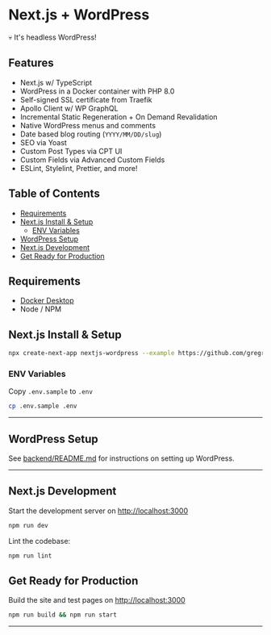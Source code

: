 # Next.js + WordPress <!-- omit in toc -->

💀 It's headless WordPress!

## Features <!-- omit in toc -->

- Next.js w/ TypeScript
- WordPress in a Docker container with PHP 8.0
- Self-signed SSL certificate from Traefik
- Apollo Client w/ WP GraphQL
- Incremental Static Regeneration + On Demand Revalidation
- Native WordPress menus and comments
- Date based blog routing (`YYYY/MM/DD/slug`)
- SEO via Yoast
- Custom Post Types via CPT UI
- Custom Fields via Advanced Custom Fields
- ESLint, Stylelint, Prettier, and more!

## Table of Contents <!-- omit in toc -->

- [Requirements](#requirements)
- [Next.js Install & Setup](#nextjs-install--setup)
  - [ENV Variables](#env-variables)
- [WordPress Setup](#wordpress-setup)
- [Next.js Development](#nextjs-development)
- [Get Ready for Production](#get-ready-for-production)

## Requirements

- [Docker Desktop](https://www.docker.com/products/docker-desktop)
- Node / NPM

## Next.js Install & Setup

```bash
npx create-next-app nextjs-wordpress --example https://github.com/gregrickaby/nextjs-wordpress
```

### ENV Variables

Copy `.env.sample` to `.env`

```bash
cp .env.sample .env
```

---

## WordPress Setup

See [backend/README.md](backend/README.md) for instructions on setting up WordPress.

---

## Next.js Development

Start the development server on <http://localhost:3000>

```bash
npm run dev
```

Lint the codebase:

```bash
npm run lint
```

## Get Ready for Production

Build the site and test pages on <http://localhost:3000>

```bash
npm run build && npm run start
```

---
